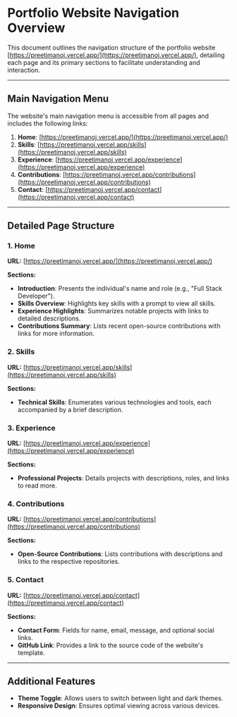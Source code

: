 # Portfolio Website Navigation Overview

This document outlines the navigation structure of the portfolio website [https://preetimanoj.vercel.app/](https://preetimanoj.vercel.app/), detailing each page and its primary sections to facilitate understanding and interaction.

---

## Main Navigation Menu

The website's main navigation menu is accessible from all pages and includes the following links:

1. **Home**: [https://preetimanoj.vercel.app/](https://preetimanoj.vercel.app/)
2. **Skills**: [https://preetimanoj.vercel.app/skills](https://preetimanoj.vercel.app/skills)
3. **Experience**: [https://preetimanoj.vercel.app/experience](https://preetimanoj.vercel.app/experience)
4. **Contributions**: [https://preetimanoj.vercel.app/contributions](https://preetimanoj.vercel.app/contributions)
5. **Contact**: [https://preetimanoj.vercel.app/contact](https://preetimanoj.vercel.app/contact)

---

## Detailed Page Structure

### 1. Home

**URL:** [https://preetimanoj.vercel.app/](https://preetimanoj.vercel.app/)

**Sections:**

- **Introduction**: Presents the individual's name and role (e.g., "Full Stack Developer").
- **Skills Overview**: Highlights key skills with a prompt to view all skills.
- **Experience Highlights**: Summarizes notable projects with links to detailed descriptions.
- **Contributions Summary**: Lists recent open-source contributions with links for more information.

### 2. Skills

**URL:** [https://preetimanoj.vercel.app/skills](https://preetimanoj.vercel.app/skills)

**Sections:**

- **Technical Skills**: Enumerates various technologies and tools, each accompanied by a brief description.

### 3. Experience

**URL:** [https://preetimanoj.vercel.app/experience](https://preetimanoj.vercel.app/experience)

**Sections:**

- **Professional Projects**: Details projects with descriptions, roles, and links to read more.

### 4. Contributions

**URL:** [https://preetimanoj.vercel.app/contributions](https://preetimanoj.vercel.app/contributions)

**Sections:**

- **Open-Source Contributions**: Lists contributions with descriptions and links to the respective repositories.

### 5. Contact

**URL:** [https://preetimanoj.vercel.app/contact](https://preetimanoj.vercel.app/contact)

**Sections:**

- **Contact Form**: Fields for name, email, message, and optional social links.
- **GitHub Link**: Provides a link to the source code of the website's template.

---

## Additional Features

- **Theme Toggle**: Allows users to switch between light and dark themes.
- **Responsive Design**: Ensures optimal viewing across various devices.
